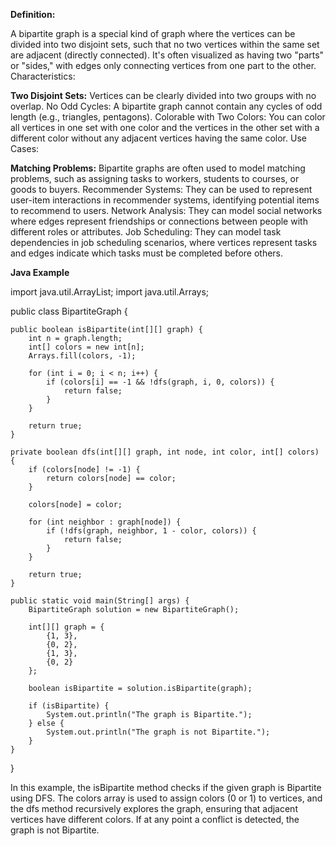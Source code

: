 **Definition:**

A bipartite graph is a special kind of graph where the vertices can be divided into two disjoint sets, such that no two vertices within the same set are adjacent (directly connected).
It's often visualized as having two "parts" or "sides," with edges only connecting vertices from one part to the other.
Characteristics:

**Two Disjoint Sets:** Vertices can be clearly divided into two groups with no overlap.
No Odd Cycles: A bipartite graph cannot contain any cycles of odd length (e.g., triangles, pentagons).
Colorable with Two Colors: You can color all vertices in one set with one color and the vertices in the other set with a different color without any adjacent vertices having the same color.
Use Cases:

**Matching Problems:** Bipartite graphs are often used to model matching problems, such as assigning tasks to workers, students to courses, or goods to buyers.
Recommender Systems: They can be used to represent user-item interactions in recommender systems, identifying potential items to recommend to users.
Network Analysis: They can model social networks where edges represent friendships or connections between people with different roles or attributes.
Job Scheduling: They can model task dependencies in job scheduling scenarios, where vertices represent tasks and edges indicate which tasks must be completed before others.

**Java Example**

import java.util.ArrayList;
import java.util.Arrays;

public class BipartiteGraph {

    public boolean isBipartite(int[][] graph) {
        int n = graph.length;
        int[] colors = new int[n];
        Arrays.fill(colors, -1);

        for (int i = 0; i < n; i++) {
            if (colors[i] == -1 && !dfs(graph, i, 0, colors)) {
                return false;
            }
        }

        return true;
    }

    private boolean dfs(int[][] graph, int node, int color, int[] colors) {
        if (colors[node] != -1) {
            return colors[node] == color;
        }

        colors[node] = color;

        for (int neighbor : graph[node]) {
            if (!dfs(graph, neighbor, 1 - color, colors)) {
                return false;
            }
        }

        return true;
    }

    public static void main(String[] args) {
        BipartiteGraph solution = new BipartiteGraph();

        int[][] graph = {
            {1, 3},
            {0, 2},
            {1, 3},
            {0, 2}
        };

        boolean isBipartite = solution.isBipartite(graph);

        if (isBipartite) {
            System.out.println("The graph is Bipartite.");
        } else {
            System.out.println("The graph is not Bipartite.");
        }
    }
}

In this example, the isBipartite method checks if the given graph is Bipartite 
using DFS. The colors array is used to assign colors (0 or 1) to vertices, 
and the dfs method recursively explores the graph, ensuring that adjacent 
vertices have different colors. If at any point a conflict is detected, 
the graph is not Bipartite.